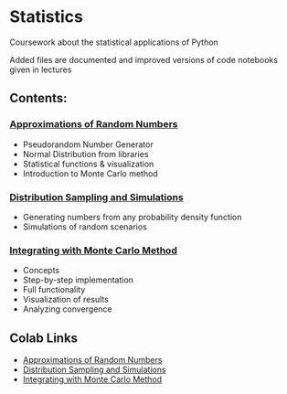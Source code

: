 # Statistics
Coursework about the statistical applications of Python

Added files are documented and improved versions of code notebooks given in lectures

## Contents:
### [Approximations of Random Numbers](Approximations_of_Random_Numbers.ipynb)
- Pseudorandom Number Generator
- Normal Distribution from libraries
- Statistical functions & visualization
- Introduction to Monte Carlo method
### [Distribution Sampling and Simulations](Distribution_Sampling_and_Simulations.ipynb)
- Generating numbers from any probability density function
- Simulations of random scenarios
### [Integrating with Monte Carlo Method](Integrating_with_Monte_Carlo_Method.ipynb)
- Concepts
- Step-by-step implementation
- Full functionality
- Visualization of results
- Analyzing convergence

## Colab Links
- [Approximations of Random Numbers](https://colab.research.google.com/drive/1_P1-qMR2uImj7i4BjYNBappKqCLWZgMX?usp=sharing)
- [Distribution Sampling and Simulations](https://colab.research.google.com/drive/1hx_KluFO6D08FgvKzt4RiE3j_fyKYTvc?usp=sharing)
- [Integrating with Monte Carlo Method](https://colab.research.google.com/drive/1wom-Nxvtgua5b08gzwKKe69R33CTGi4q?usp=sharing)

